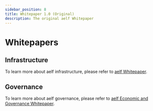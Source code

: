 ```yaml
---
sidebar_position: 8
title: Whitepaper 1.0 (Original)
description: The original aelf Whitepaper
---
```


# Whitepapers

## Infrastructure

To learn more about aelf infrastructure, please refer to [aelf Whitepaper](pathname:///pdf/aelf_whitepaper_v1.7_en.pdf).

## Governance

To learn more about aelf governance, please refer to [aelf Economic and Governance Whitepaper](pathname:///pdf/aelf_Economic_and_Governance_Whitepaper_v1.2_en.pdf).
